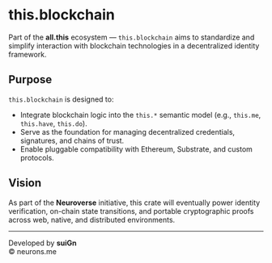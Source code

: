 # this.blockchain
Part of the **all.this** ecosystem — `this.blockchain` aims to standardize and simplify interaction with blockchain technologies in a decentralized identity framework.

## Purpose
`this.blockchain` is designed to:

- Integrate blockchain logic into the `this.*` semantic model (e.g., `this.me`, `this.have`, `this.do`).
- Serve as the foundation for managing decentralized credentials, signatures, and chains of trust.
- Enable pluggable compatibility with Ethereum, Substrate, and custom protocols.

## Vision
As part of the **Neuroverse** initiative, this crate will eventually power identity verification, on-chain state transitions, and portable cryptographic proofs across web, native, and distributed environments.

---
Developed by **suiGn**  
© neurons.me